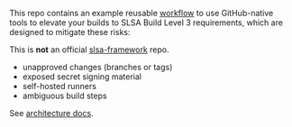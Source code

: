 This repo contains an example reusable [workflow](.github/workflows/attest-build-provenance-slsa3-rw.yml) to use GitHub-native tools to elevate your builds to SLSA Build Level 3 requirements, which are designed to mitigate these risks:

This is **not** an official [slsa-framework](https://github.com/slsa-framework/) repo.

* unapproved changes (branches or tags)
* exposed secret signing material
* self-hosted runners
* ambiguous build steps

See [architecture docs](./docs/architecture.md).
